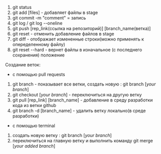 1. git status
2. git add [files] - добавляет файлы в stage
3. git commit -m "comment" = запись
4. git log / git log --oneline
5. git push [rep_link(ссылка на репозиторий)] [branch_name(ветка)]
6. git reset - отменить добавление файлов в stage
7. git diff - отображает измененные строки(можно применять к опеределенному файлу)
8. git reset --hard - вернет файлы в изначальное (с последнего сохранения) положение

Создание веток:
- с помощью pull requests
1. git branch - показывает все ветки, создать новую : git branch [*your branch*]
2. git checkout [*your branch*] - переключиться на другую ветку
3. git pull [rep_link] [branch_name] - добавление в среду разработки кода из ветки github
4. git branch -d [branch_name] - удалить ветку локально(в среде разработки)
- с помощью terminal
1. создать новую ветку : git branch [*your branch*]
2. переключиться на главную ветку и выполнить команду git merge [*your added branch*]